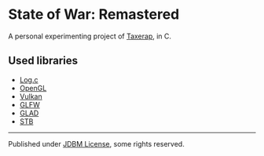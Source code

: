 # State of War: Remastered

A personal experimenting project of [Taxerap](https://github.com/Taxerap), in C.  

## Used libraries

- [Log.c](https://github.com/rxi/log.c)
- [OpenGL](https://www.opengl.org)
- [Vulkan](https://www.khronos.org/vulkan)
- [GLFW](https://www.glfw.org)
- [GLAD](https://github.com/Dav1dde/glad)
- [STB](https://github.com/nothings/stb)

---

Published under [JDBM License](https://github.com/mhtvsSFrpHdE/ipcui/blob/master/LICENSE_JDBM), some rights reserved.
